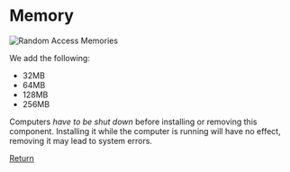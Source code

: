 # Memory
![Random Access Memories](item:librecomponents:memory_large)

We add the following:

- 32MB
- 64MB
- 128MB
- 256MB

Computers *have to be shut down* before installing or removing this component. Installing it while the computer is running will have no effect, removing it may lead to system errors.

[Return](index.md)
